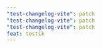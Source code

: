 ```yaml
---
"test-changelog-vite": patch
"test-changelog-vite": patch
"test-changelog-vite": patch
feat: testik
---
```

